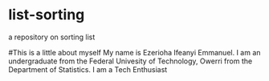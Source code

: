 # list-sorting
a repository on sorting list

#This is a little about myself
My name is Ezerioha Ifeanyi Emmanuel. 
I am an undergraduate from the Federal Univesity of Technology, Owerri from the Department of Statistics.
I am a Tech Enthusiast
